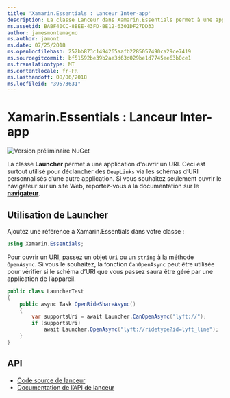 ```yaml
---
title: 'Xamarin.Essentials : Lanceur Inter-app'
description: La classe Lanceur dans Xamarin.Essentials permet à une application ouvrir un URI par le système.
ms.assetid: BABF40CC-8BEE-43FD-BE12-6301DF27DD33
author: jamesmontemagno
ms.author: jamont
ms.date: 07/25/2018
ms.openlocfilehash: 252bb873c1494265aafb2285057490ca29ce7419
ms.sourcegitcommit: bf51592be39b2ae3d63d029be1d7745ee63b0ce1
ms.translationtype: MT
ms.contentlocale: fr-FR
ms.lasthandoff: 08/06/2018
ms.locfileid: "39573631"
---
```

# <a name="xamarinessentials-launcher"></a>Xamarin.Essentials : Lanceur Inter-app

![Version préliminaire NuGet](~/media/shared/pre-release.png)

La classe **Launcher** permet à une application d'ouvrir un URI. Ceci est surtout utilisé pour déclancher des `DeepLinks` via les schémas d’URI personnalisés d’une autre application. Si vous souhaitez seulement ouvrir le navigateur sur un site Web, reportez-vous à la documentation sur le **[navigateur](open-browser.md)**.

## <a name="using-launcher"></a>Utilisation de **Launcher**

Ajoutez une référence à Xamarin.Essentials dans votre classe :

```csharp
using Xamarin.Essentials;
```

Pour ouvrir un URI, passez un objet `Uri` ou un `string` à la méthode `OpenAsync`. Si vous le souhaitez, la fonction `CanOpenAsync` peut être utilisée pour vérifier si le schéma d’URI que vous passez saura être géré par une application de l’appareil.

```csharp
public class LauncherTest
{
    public async Task OpenRideShareAsync()
    {
        var supportsUri = await Launcher.CanOpenAsync("lyft://");
        if (supportsUri)
            await Launcher.OpenAsync("lyft://ridetype?id=lyft_line");
    }
}
```

## <a name="api"></a>API

- [Code source de lanceur](https://github.com/xamarin/Essentials/tree/master/Xamarin.Essentials/Launcher)
- [Documentation de l’API de lanceur](xref:Xamarin.Essentials.Launcher)
